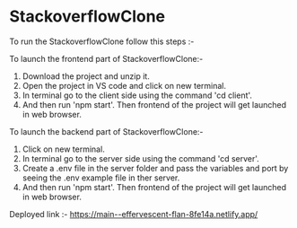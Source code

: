 # StackoverflowClone
To run the StackoverflowClone follow this steps :- 

To launch the frontend part of StackoverflowClone:- 

1) Download the project and unzip it.
2) Open the project in VS code and click on new terminal.
3) In terminal go to the client side using the command 'cd client'.
4) And then run 'npm start'. Then frontend of the project will get launched in web browser.

To launch the backend part of StackoverflowClone:- 

1) Click on new terminal.
2) In terminal go to the server side using the command 'cd server'.
3) Create a .env file in the server folder and pass the variables and port by seeing the .env example file in ther server.
4) And then run 'npm start'. Then frontend of the project will get launched in web browser.

Deployed link :- https://main--effervescent-flan-8fe14a.netlify.app/
